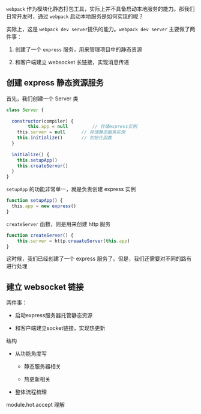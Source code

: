 
`webpack` 作为模块化静态打包工具，实际上并不具备启动本地服务的能力。那我们日常开发时，通过 `webpack` 启动本地服务是如何实现的呢？

实际上，这是 `webpack dev server`提供的能力。`webpack dev server` 主要做了两件事：

1.  创建了一个 `express` 服务，用来管理项目中的静态资源
    
2.  和客户端建立 websocket 长链接，实现消息传递
    

## 创建 express 静态资源服务

首先，我们创建一个 Server 类
```js
class Server {  
​  
  constructor(compiler) {  
		this.app = null         // 存储express实例  
    this.server = null      // 存储静态服务实例  
    this.initialize()       // 初始化函数  
  }  
​  
  initialize() {  
    this.setupApp()  
    this.createServer()  
  }  
}
```


`setupApp` 的功能非常单一，就是负责创建 express 实例
```js
function setupApp() {  
  this.app = new express()  
}
```

`createServer` 函数，则是用来创建 http 服务

```js
function createServer() {
	this.server = http.creaateServer(this.app)
}
```

这时候，我们已经创建了一个 express 服务了。但是，我们还需要对不同的路有进行处理
​

## 建立 websocket 链接

两件事：

-   启动express服务器托管静态资源
    
-   和客户端建立socket链接，实现热更新
    

结构

-   从功能角度写
    
    -   静态服务器相关
        
    -   热更新相关
        
-   整体流程梳理


module.hot.accept 理解